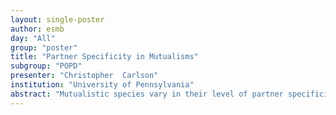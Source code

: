 ```yaml
---
layout: single-poster
author: esmb
day: "All"
group: "poster"
title: "Partner Specificity in Mutualisms"
subgroup: "POPD"
presenter: "Christopher  Carlson"
institution: "University of Pennsylvania"
abstract: "Mutualistic species vary in their level of partner specificity; yet, the evolutionary mechanisms which underpin partner specificity and generalism are not yet fully understood. One factor which may underpin variation in specificity is the degree of antagonism/cooperation in the relationship between hosts and symbionts. It is possible that mutualist hosts cooperatively specialize, maximizing mutual symbiotic benefit with a preferred symbiont, or antagonistically specialize, maximizing resource extraction from a preferred symbiont. Specialization in a preferred symbiont reduces the benefit of association with non-preferred symbionts, while generalists receive similar benefit from all symbionts. Here, we employ evolutionary game dynamics and adaptive dynamics in order to assess the evolutionary stability of cooperative specialization, antagonistic specialization, and generalism. When hosts specialize cooperatively, our system is bistable, favoring one of the specialist hosts and its preferred symbiont. When hosts specialized antagonistically, host and symbiont frequencies cycle continuously when average specialist payoff is greater than average symbiont payoffs. Higher average generalist payoff causes generalism to be an evolutionary stable strategy. Cooperative specialization unilaterally favors greater cooperation between specialist hosts and preferred symbionts, while antagonistic specialization leads to an evolutionary arms race in which symbionts attempt to escape host exploitation. We conclude that the cooperation-antagonism continuum which exists in mutualisms may play a key role in determining the pattern of partner specificity which develops within mutualistic relationships."
---
```

